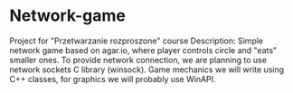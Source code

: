# Network-game
Project for "Przetwarzanie rozproszone" course
Description: 
  Simple network game based on agar.io, where player controls circle and "eats" smaller ones. To provide network connection,  we are planning to use network sockets C library (winsock). Game mechanics we will write using C++ classes, for graphics we will probably use WinAPI.
